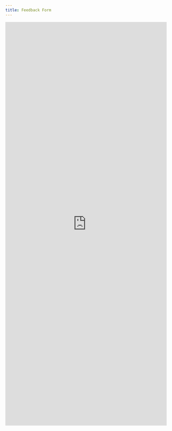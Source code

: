 ```yaml
---
title: Feedback Form
---
```

<iframe src="https://docs.google.com/forms/d/e/1FAIpQLSdxTNvknr04B4ROXyU2Vd7oBFpXfa8p6f3AnGFogg-o_pV8Lw/viewform?embedded=true" width="100%" height="1260px" frameborder="0" marginheight="0" marginwidth="0">Loading...</iframe>